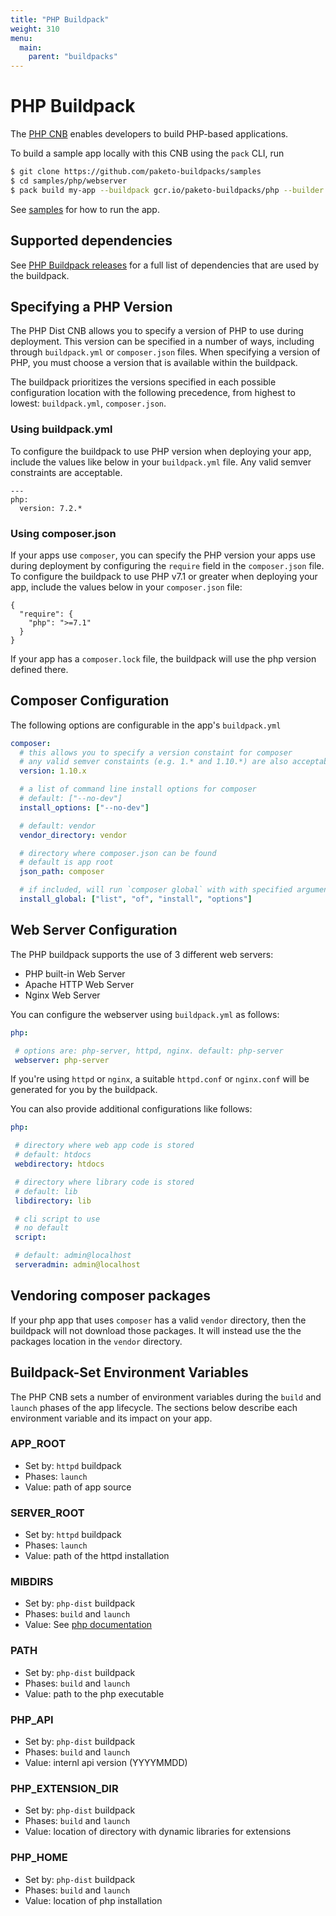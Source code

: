 ```yaml
---
title: "PHP Buildpack"
weight: 310
menu:
  main:
    parent: "buildpacks"
---
```


# PHP Buildpack

The [PHP CNB](//github.com/paketo-buildpacks/php) enables developers to build
PHP-based applications.

To build a sample app locally with this CNB using the `pack` CLI, run

```bash
$ git clone https://github.com/paketo-buildpacks/samples
$ cd samples/php/webserver
$ pack build my-app --buildpack gcr.io/paketo-buildpacks/php --builder gcr.io/paketo-buildpacks/builder:full
```

See [samples](https://github.com/paketo-buildpacks/samples/tree/main/php/webserver)
for how to run the app.

## <a id="supported-dependencies"></a> Supported dependencies

See [PHP Buildpack releases](https://github.com/paketo-buildpacks/php/releases)
for a full list of dependencies that are used by the buildpack.

## <a id="specifying-php-version"></a> Specifying a PHP Version

The PHP Dist CNB allows you to specify a version of PHP to use during
deployment. This version can be specified in a number of ways, including
through `buildpack.yml` or `composer.json` files. When specifying a
version of PHP, you must choose a version that is available
within the buildpack.

The buildpack prioritizes the versions specified in
each possible configuration location with the following precedence, from
highest to lowest: `buildpack.yml`, `composer.json`.

### <a id='buildpack-yml'></a> Using buildpack.yml

To configure the buildpack to use PHP version when deploying your app,
include the values like below in your `buildpack.yml` file. Any valid semver
constraints are acceptable.

```
---
php:
  version: 7.2.*
```

### <a id=''></a> Using composer.json

If your apps use `composer`, you can specify the PHP version your apps use
during deployment by configuring the `require` field in the `composer.json`
file. To configure the buildpack to use PHP v7.1 or greater when deploying your
app, include the values below in your `composer.json` file:

```
{
  "require": {
    "php": ">=7.1"
  }
}
```

If your app has a `composer.lock` file, the buildpack will use
the php version defined there.

## <a id="composer-configuration"></a> Composer Configuration

The following options are configurable in the app's `buildpack.yml`

```yaml
composer:
  # this allows you to specify a version constaint for composer
  # any valid semver constaints (e.g. 1.* and 1.10.*) are also acceptable
  version: 1.10.x

  # a list of command line install options for composer
  # default: ["--no-dev"]
  install_options: ["--no-dev"]

  # default: vendor
  vendor_directory: vendor

  # directory where composer.json can be found
  # default is app root
  json_path: composer

  # if included, will run `composer global` with with specified arguments
  install_global: ["list", "of", "install", "options"]
 ```
## <a id="web-server"></a> Web Server Configuration

The PHP buildpack supports the use of 3 different web servers:

 - PHP built-in Web Server
 - Apache HTTP Web Server
 - Nginx Web Server

You can configure the webserver using `buildpack.yml` as follows:

 ```yaml
 php:

  # options are: php-server, httpd, nginx. default: php-server
  webserver: php-server
 ```

 If you're using `httpd` or `nginx`, a suitable `httpd.conf` or `nginx.conf`
 will be generated for you by the buildpack.

 You can also provide additional configurations like follows:

 ```yaml
 php:

  # directory where web app code is stored
  # default: htdocs
  webdirectory: htdocs

  # directory where library code is stored
  # default: lib
  libdirectory: lib

  # cli script to use
  # no default
  script:

  # default: admin@localhost
  serveradmin: admin@localhost
```

## <a id="vendoring-composer-packages"></a> Vendoring composer packages

If your php app that uses `composer` has a valid `vendor` directory, then
the buildpack will not download those packages. It will instead use the the
packages location in the `vendor` directory.

## <a id="environment-variables"></a> Buildpack-Set Environment Variables

The PHP CNB sets a number of environment variables during the `build` and
`launch` phases of the app lifecycle. The sections below describe each
environment variable and its impact on your app. 

### <a id="env-var-app-root"></a> APP_ROOT

* Set by: `httpd` buildpack
* Phases: `launch`
* Value: path of app source

### <a id="env-var-server-root"></a> SERVER_ROOT

* Set by: `httpd` buildpack
* Phases: `launch`
* Value: path of the httpd installation

### <a id="env-var-mibsdir"></a> MIBDIRS

* Set by: `php-dist` buildpack
* Phases: `build` and `launch`
* Value: See [php documentation](https://www.php.net/manual/en/snmp.installation.php)

### <a id="env-var-path"></a> PATH

* Set by: `php-dist` buildpack
* Phases: `build` and `launch`
* Value: path to the php executable

### <a id="env-var-phpapi"></a> PHP_API

* Set by: `php-dist` buildpack
* Phases: `build` and `launch`
* Value: internl api version (YYYYMMDD)

### <a id="env-var-phpextensiondir"></a> PHP_EXTENSION_DIR

* Set by: `php-dist` buildpack
* Phases: `build` and `launch`
* Value: location of directory with dynamic libraries for extensions

### <a id="env-var-phphome"></a> PHP_HOME

* Set by: `php-dist` buildpack
* Phases: `build` and `launch`
* Value: location of php installation
